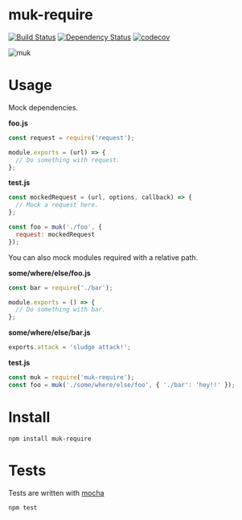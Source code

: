 # muk-require

[![Build Status](https://secure.travis-ci.org/fent/node-muk-require.svg)](http://travis-ci.org/fent/node-muk-require)
[![Dependency Status](https://david-dm.org/fent/node-muk-require.svg)](https://david-dm.org/fent/node-muk-require)
[![codecov](https://codecov.io/gh/fent/node-muk-require/branch/master/graph/badge.svg)](https://codecov.io/gh/fent/node-muk-require)

![muk](muk.gif)

# Usage

Mock dependencies.

**foo.js**
```js
const request = require('request');

module.exports = (url) => {
  // Do something with request.
};
```

**test.js**
```js
const mockedRequest = (url, options, callback) => {
  // Mock a request here.
};

const foo = muk('./foo', {
  request: mockedRequest
});
```

You can also mock modules required with a relative path.

**some/where/else/foo.js**
```js
const bar = require('./bar');

module.exports = () => {
  // Do something with bar.
};
```

**some/where/else/bar.js**
```js
exports.attack = 'sludge attack!';
```

**test.js**
```js
const muk = require('muk-require');
const foo = muk('./some/where/else/foo', { './bar': 'hey!!' });
```


# Install

    npm install muk-require


# Tests
Tests are written with [mocha](https://mochajs.org)

```bash
npm test
```
